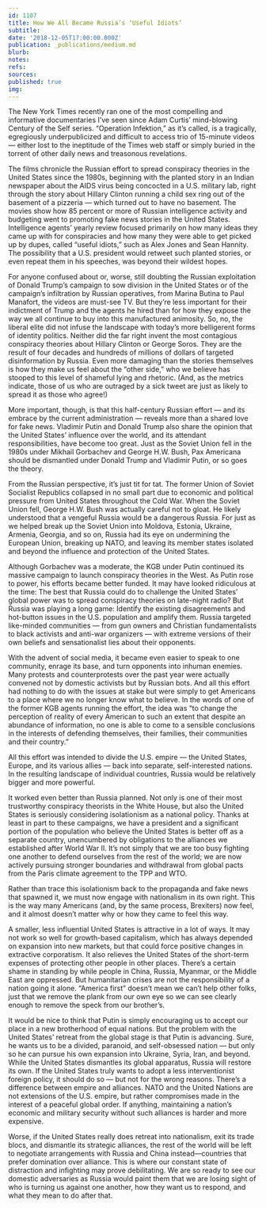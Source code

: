 ```yaml
---
id: 1107
title: How We All Became Russia’s ‘Useful Idiots’
subtitle: 
date: '2018-12-05T17:00:00.000Z'
publication: _publications/medium.md
blurb: 
notes: 
refs: 
sources: 
published: true
img: 
---
```

The New York Times recently ran one of the most compelling and informative documentaries I’ve seen since Adam Curtis’ mind-blowing Century of the Self series. “Operation Infektion,” as it’s called, is a tragically, egregiously underpublicized and difficult to access trio of 15-minute videos — either lost to the ineptitude of the Times web staff or simply buried in the torrent of other daily news and treasonous revelations.

The films chronicle the Russian effort to spread conspiracy theories in the United States since the 1980s, beginning with the planted story in an Indian newspaper about the AIDS virus being concocted in a U.S. military lab, right through the story about Hillary Clinton running a child sex ring out of the basement of a pizzeria — which turned out to have no basement. The movies show how 85 percent or more of Russian intelligence activity and budgeting went to promoting fake news stories in the United States. Intelligence agents’ yearly review focused primarily on how many ideas they came up with for conspiracies and how many they were able to get picked up by dupes, called “useful idiots,” such as Alex Jones and Sean Hannity. The possibility that a U.S. president would retweet such planted stories, or even repeat them in his speeches, was beyond their wildest hopes.

For anyone confused about or, worse, still doubting the Russian exploitation of Donald Trump’s campaign to sow division in the United States or of the campaign’s infiltration by Russian operatives, from Marina Butina to Paul Manafort, the videos are must-see TV. But they’re less important for their indictment of Trump and the agents he hired than for how they expose the way we all continue to buy into this manufactured animosity. So, no, the liberal elite did not infuse the landscape with today’s more belligerent forms of identity politics. Neither did the far right invent the most contagious conspiracy theories about Hillary Clinton or George Soros. They are the result of four decades and hundreds of millions of dollars of targeted disinformation by Russia. Even more damaging than the stories themselves is how they make us feel about the “other side,” who we believe has stooped to this level of shameful lying and rhetoric. (And, as the metrics indicate, those of us who are outraged by a sick tweet are just as likely to spread it as those who agree!)

More important, though, is that this half-century Russian effort — and its embrace by the current administration — reveals more than a shared love for fake news. Vladimir Putin and Donald Trump also share the opinion that the United States’ influence over the world, and its attendant responsibilities, have become too great. Just as the Soviet Union fell in the 1980s under Mikhail Gorbachev and George H.W. Bush, Pax Americana should be dismantled under Donald Trump and Vladimir Putin, or so goes the theory.

From the Russian perspective, it’s just tit for tat. The former Union of Soviet Socialist Republics collapsed in no small part due to economic and political pressure from United States throughout the Cold War. When the Soviet Union fell, George H.W. Bush was actually careful not to gloat. He likely understood that a vengeful Russia would be a dangerous Russia. For just as we helped break up the Soviet Union into Moldova, Estonia, Ukraine, Armenia, Georgia, and so on, Russia had its eye on undermining the European Union, breaking up NATO, and leaving its member states isolated and beyond the influence and protection of the United States.

Although Gorbachev was a moderate, the KGB under Putin continued its massive campaign to launch conspiracy theories in the West. As Putin rose to power, his efforts became better funded. It may have looked ridiculous at the time: The best that Russia could do to challenge the United States’ global power was to spread conspiracy theories on late-night radio? But Russia was playing a long game: Identify the existing disagreements and hot-button issues in the U.S. population and amplify them. Russia targeted like-minded communities — from gun owners and Christian fundamentalists to black activists and anti-war organizers — with extreme versions of their own beliefs and sensationalist lies about their opponents.

With the advent of social media, it became even easier to speak to one community, enrage its base, and turn opponents into inhuman enemies. Many protests and counterprotests over the past year were actually convened not by domestic activists but by Russian bots. And all this effort had nothing to do with the issues at stake but were simply to get Americans to a place where we no longer know what to believe. In the words of one of the former KGB agents running the effort, the idea was “to change the perception of reality of every American to such an extent that despite an abundance of information, no one is able to come to a sensible conclusions in the interests of defending themselves, their families, their communities and their country.”

All this effort was intended to divide the U.S. empire — the United States, Europe, and its various allies — back into separate, self-interested nations. In the resulting landscape of individual countries, Russia would be relatively bigger and more powerful.

It worked even better than Russia planned. Not only is one of their most trustworthy conspiracy theorists in the White House, but also the United States is seriously considering isolationism as a national policy. Thanks at least in part to these campaigns, we have a president and a significant portion of the population who believe the United States is better off as a separate country, unencumbered by obligations to the alliances we established after World War II. It’s not simply that we are too busy fighting one another to defend ourselves from the rest of the world; we are now actively pursuing stronger boundaries and withdrawal from global pacts from the Paris climate agreement to the TPP and WTO.

Rather than trace this isolationism back to the propaganda and fake news that spawned it, we must now engage with nationalism in its own right. This is the way many Americans (and, by the same process, Brexiters) now feel, and it almost doesn’t matter why or how they came to feel this way.

A smaller, less influential United States is attractive in a lot of ways. It may not work so well for growth-based capitalism, which has always depended on expansion into new markets, but that could force positive changes in extractive corporatism. It also relieves the United States of the short-term expenses of protecting other people in other places. There’s a certain shame in standing by while people in China, Russia, Myanmar, or the Middle East are oppressed. But humanitarian crises are not the responsibility of a nation going it alone. “America first” doesn’t mean we can’t help other folks, just that we remove the plank from our own eye so we can see clearly enough to remove the speck from our brother’s.

It would be nice to think that Putin is simply encouraging us to accept our place in a new brotherhood of equal nations. But the problem with the United States’ retreat from the global stage is that Putin is advancing. Sure, he wants us to be a divided, paranoid, and self-obsessed nation — but only so he can pursue his own expansion into Ukraine, Syria, Iran, and beyond. While the United States dismantles its global apparatus, Russia will restore its own.
If the United States truly wants to adopt a less interventionist foreign policy, it should do so — but not for the wrong reasons. There’s a difference between empire and alliances. NATO and the United Nations are not extensions of the U.S. empire, but rather compromises made in the interest of a peaceful global order. If anything, maintaining a nation’s economic and military security without such alliances is harder and more expensive.

Worse, if the United States really does retreat into nationalism, exit its trade blocs, and dismantle its strategic alliances, the rest of the world will be left to negotiate arrangements with Russia and China instead—countries that prefer domination over alliance. This is where our constant state of distraction and infighting may prove debilitating. We are so ready to see our domestic adversaries as Russia would paint them that we are losing sight of who is turning us against one another, how they want us to respond, and what they mean to do after that.
